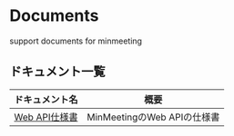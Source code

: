 # Documents
support documents for minmeeting

## ドキュメント一覧
| ドキュメント名 | 概要 |
|---|---|
| [Web API仕様書](https://github.com/minmeeting/Documents/blob/master/doc_ja/ApiDocuments.md) | MinMeetingのWeb APIの仕様書 |
